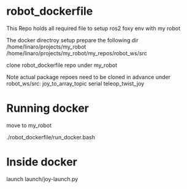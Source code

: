# robot_dockerfile
This Repo holds all required file to setup ros2 foxy env with my robot

The docker directroy setup 
prepare the following dir
/home/linaro/projects/my_robot
/home/linaro/projects/my_robot/my_repos/robot_ws/src

clone robot_dockerfile repo under my_robot

Note actual package repoes need to be cloned in advance under robot_ws/src:
joy_to_array_topic
serial
teleop_twist_joy

# Running docker

move to my_robot

./robot_dockerfile/run_docker.bash 

# Inside docker
launch launch/joy-launch.py




